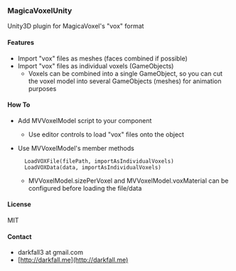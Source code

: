 ### MagicaVoxelUnity

Unity3D plugin for MagicaVoxel's "vox" format

#### Features
* Import "vox" files as meshes (faces combined if possible)
* Import "vox" files as individual voxels (GameObjects)
	* Voxels can be combined into a single GameObject, so you can cut the voxel model into several GameObjects (meshes) for animation purposes

#### How To
* Add MVVoxelModel script to your component 
	* Use editor controls to load "vox" files onto the object

* Use MVVoxelModel's member methods

		LoadVOXFile(filePath, importAsIndividualVoxels)
		LoadVOXData(data, importAsIndividualVoxels)

	* MVVoxelModel.sizePerVoxel and MVVoxelModel.voxMaterial can be configured before loading the file/data


	
#### License

MIT

#### Contact
* darkfall3 at gmail.com
* [http://darkfall.me](http://darkfall.me) 
